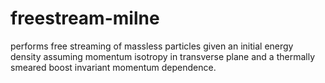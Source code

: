 # freestream-milne
performs free streaming of massless particles given an initial energy density assuming momentum isotropy in transverse plane and a thermally smeared boost invariant momentum dependence.
